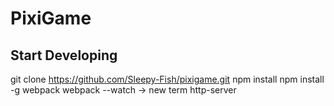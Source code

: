 # PixiGame
## Start Developing
git clone https://github.com/Sleepy-Fish/pixigame.git
npm install
npm install -g webpack
webpack --watch
-> new term
http-server
